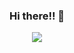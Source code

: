 
<p align="center">
  <h3 align="center">Hi there!! 🚀</h3>
</p>

<p align="center">
  <img src="https://readme-typing-svg.demolab.com/?lines=Welcome+to+Pedro's+GitHub!;You+can+also+call+me+MonDev!">
</p>



<!--
**pedromonvel94/pedromonvel94** is a ✨ _special_ ✨ repository because its `README.md` (this file) appears on your GitHub profile.

Here are some ideas to get you started:

- 🔭 I’m currently working on ...
- 🌱 I’m currently learning ...
- 👯 I’m looking to collaborate on ...
- 🤔 I’m looking for help with ...
- 💬 Ask me about ...
- 📫 How to reach me: ...
- 😄 Pronouns: ...
- ⚡ Fun fact: ...
-->
